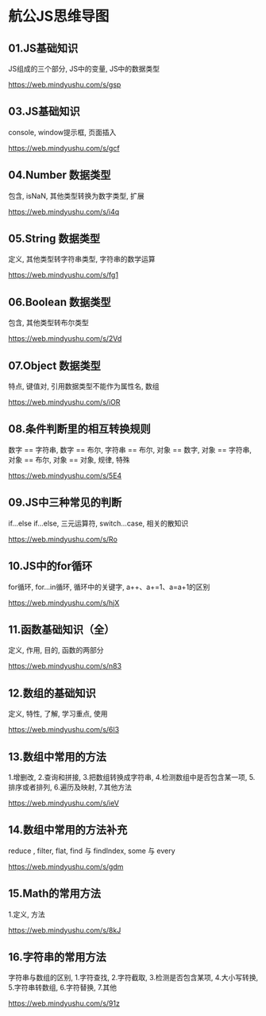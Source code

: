 # 航公JS思维导图

## 01.JS基础知识

JS组成的三个部分, JS中的变量, JS中的数据类型

https://web.mindyushu.com/s/gsp

## 03.JS基础知识

console, window提示框, 页面插入

https://web.mindyushu.com/s/gcf

## 04.Number 数据类型

包含, isNaN, 其他类型转换为数字类型, 扩展

https://web.mindyushu.com/s/i4q

## 05.String 数据类型

定义, 其他类型转字符串类型, 字符串的数学运算

https://web.mindyushu.com/s/fg1

## 06.Boolean 数据类型

包含, 其他类型转布尔类型

https://web.mindyushu.com/s/2Vd

## 07.Object 数据类型

特点, 键值对, 引用数据类型不能作为属性名, 数组

https://web.mindyushu.com/s/iOR

## 08.条件判断里的相互转换规则

数字 == 字符串, 数字 == 布尔, 字符串 == 布尔, 对象 == 数字, 对象 == 字符串, 对象 == 布尔, 对象 == 对象, 规律, 特殊

https://web.mindyushu.com/s/5E4

## 09.JS中三种常见的判断

if...else if...else, 三元运算符, switch...case, 相关的散知识

https://web.mindyushu.com/s/Ro

## 10.JS中的for循环

for循环, for...in循环, 循环中的关键字, a++、a+=1、a=a+1的区别

https://web.mindyushu.com/s/hjX

## 11.函数基础知识（全）

定义, 作用, 目的, 函数的两部分

https://web.mindyushu.com/s/n83

## 12.数组的基础知识

定义, 特性, 了解, 学习重点, 使用

https://web.mindyushu.com/s/6l3

## 13.数组中常用的方法

1.增删改, 2.查询和拼接, 3.把数组转换成字符串, 4.检测数组中是否包含某一项, 5.排序或者排列, 6.遍历及映射, 7.其他方法

https://web.mindyushu.com/s/ieV

## 14.数组中常用的方法补充

reduce
, filter, flat, find 与 findIndex, some 与 every

https://web.mindyushu.com/s/gdm

## 15.Math的常用方法

1.定义, 方法

https://web.mindyushu.com/s/8kJ

## 16.字符串的常用方法

字符串与数组的区别, 1.字符查找, 2.字符截取, 3.检测是否包含某项, 4.大小写转换, 5.字符串转数组, 6.字符替换, 7.其他

https://web.mindyushu.com/s/91z